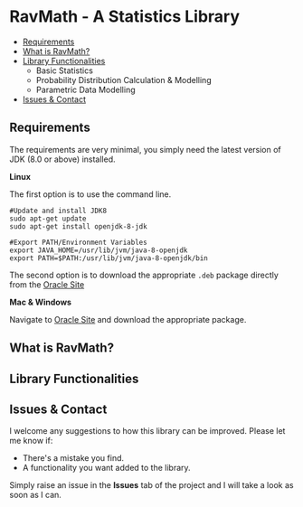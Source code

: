 # RavMath - A Statistics Library

* [Requirements](#requirements)
* [What is RavMath?](#What-Is-RavMath?)
* [Library Functionalities](#library-functionalities)
  * Basic Statistics
  * Probability Distribution Calculation & Modelling
  * Parametric Data Modelling
* [Issues & Contact](#issues-&-contact)

## Requirements
The requirements are very minimal, you simply need the latest version of JDK (8.0 or above) installed.

**Linux**

The first option is to use the command line.
```
#Update and install JDK8
sudo apt-get update
sudo apt-get install openjdk-8-jdk

#Export PATH/Environment Variables
export JAVA_HOME=/usr/lib/jvm/java-8-openjdk
export PATH=$PATH:/usr/lib/jvm/java-8-openjdk/bin
```

The second option is to download the appropriate ```.deb``` package directly from the [Oracle Site](http://www.oracle.com/technetwork/java/javase/downloads/jdk8-downloads-2133151.html)

**Mac & Windows**

Navigate to [Oracle Site](http://www.oracle.com/technetwork/java/javase/downloads/jdk8-downloads-2133151.html) and download the appropriate package.


## What is RavMath?


## Library Functionalities

## Issues & Contact
I welcome any suggestions to how this library can be improved. Please let me know if:
* There's a mistake you find.
* A functionality you want added to the library.

Simply raise an issue in the **Issues** tab of the project and I will take a look as soon as I can.  
